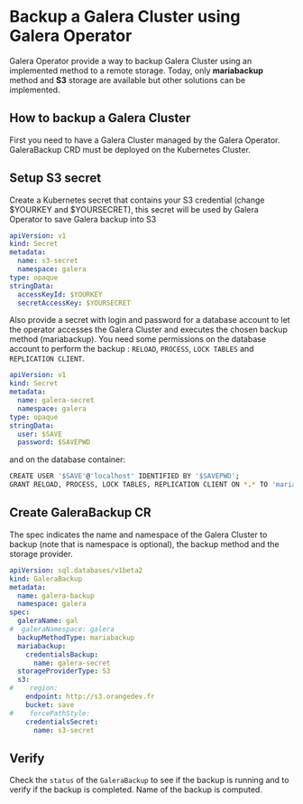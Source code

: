 # Backup a Galera Cluster using Galera Operator

Galera Operator provide a way to backup Galera Cluster using an implemented method to a remote storage. Today, only **mariabackup** method and **S3** storage are available but other solutions can be implemented.

## How to backup a Galera Cluster

First you need to have a Galera Cluster managed by the Galera Operator. GaleraBackup CRD must be deployed on the Kubernetes Cluster.

## Setup S3 secret

Create a Kubernetes secret that contains your S3 credential (change $YOURKEY and $YOURSECRET), this secret will be used by Galera Operator to save Galera backup into S3

```yaml
apiVersion: v1
kind: Secret
metadata:
  name: s3-secret
  namespace: galera
type: opaque
stringData:
  accessKeyId: $YOURKEY
  secretAccessKey: $YOURSECRET
```

Also provide a secret with login and password for a database account to let the operator accesses the Galera Cluster and executes the chosen backup method (mariabackup). You need some permissions on the database account to perform the backup : `RELOAD`, `PROCESS`, `LOCK TABLES` and `REPLICATION CLIENT`. 

```yaml
apiVersion: v1
kind: Secret
metadata:
  name: galera-secret
  namespace: galera
type: opaque
stringData:
  user: $SAVE
  password: $SAVEPWD
```

and on the database container:
```bash
CREATE USER '$SAVE'@'localhost' IDENTIFIED BY '$SAVEPWD';
GRANT RELOAD, PROCESS, LOCK TABLES, REPLICATION CLIENT ON *.* TO 'mariabackup'@'localhost';
```


## Create GaleraBackup CR

The spec indicates the name and namespace of the Galera Cluster to backup (note that is namespace is optional), the backup method and the storage provider.

```yaml
apiVersion: sql.databases/v1beta2
kind: GaleraBackup
metadata:
  name: galera-backup
  namespace: galera
spec:
  galeraName: gal
#  galeraNamespace: galera
  backupMethodType: mariabackup
  mariabackup:
    credentialsBackup:
      name: galera-secret
  storageProviderType: S3
  s3:
#    region:
    endpoint: http://s3.orangedev.fr
    bucket: save
#    forcePathStyle:
    credentialsSecret:
      name: s3-secret
```

## Verify

Check the `status` of the `GaleraBackup` to see if the backup is running and to verify if the backup is completed. Name of the backup is computed.